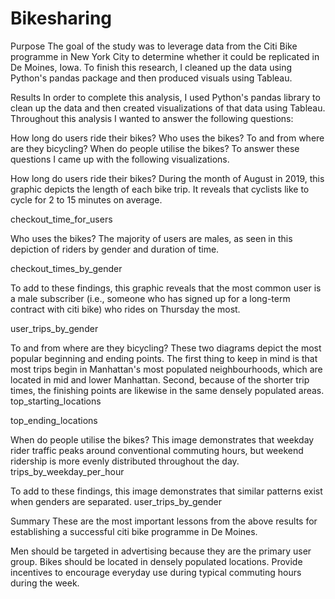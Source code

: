 # Bikesharing
Purpose
The goal of the study was to leverage data from the Citi Bike programme in New York City to determine whether it could be replicated in De Moines, Iowa. To finish this research, I cleaned up the data using Python's pandas package and then produced visuals using Tableau.

Results
In order to complete this analysis, I used Python's pandas library to clean up the data and then created visualizations of that data using Tableau. Throughout this analysis I wanted to answer the following questions:

How long do users ride their bikes?
Who uses the bikes?
To and from where are they bicycling?
When do people utilise the bikes?
To answer these questions I came up with the following visualizations.

How long do users ride their bikes?
During the month of August in 2019, this graphic depicts the length of each bike trip. It reveals that cyclists like to cycle for 2 to 15 minutes on average.

checkout_time_for_users

Who uses the bikes?
The majority of users are males, as seen in this depiction of riders by gender and duration of time.

checkout_times_by_gender

To add to these findings, this graphic reveals that the most common user is a male subscriber (i.e., someone who has signed up for a long-term contract with citi bike) who rides on Thursday the most.

user_trips_by_gender

To and from where are they bicycling?
These two diagrams depict the most popular beginning and ending points. The first thing to keep in mind is that most trips begin in Manhattan's most populated neighbourhoods, which are located in mid and lower Manhattan. Second, because of the shorter trip times, the finishing points are likewise in the same densely populated areas. top_starting_locations

top_ending_locations

When do people utilise the bikes?
This image demonstrates that weekday rider traffic peaks around conventional commuting hours, but weekend ridership is more evenly distributed throughout the day. trips_by_weekday_per_hour

To add to these findings, this image demonstrates that similar patterns exist when genders are separated. user_trips_by_gender

Summary
These are the most important lessons from the above results for establishing a successful citi bike programme in De Moines.

Men should be targeted in advertising because they are the primary user group.
Bikes should be located in densely populated locations.
Provide incentives to encourage everyday use during typical commuting hours during the week.
